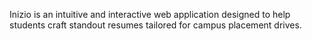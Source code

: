 Inizio is an intuitive and interactive web application designed to help students craft standout resumes tailored for campus placement drives.
